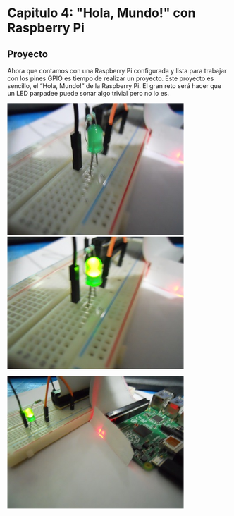 # Capitulo 4: "Hola, Mundo!" con Raspberry Pi

## Proyecto
Ahora que contamos con una Raspberry Pi configurada y lista para trabajar con los pines GPIO es tiempo de realizar un proyecto.  Este proyecto es sencillo, el “Hola, Mundo!” de la Raspberry Pi.  El gran reto será hacer que un LED parpadee puede sonar algo trivial pero no lo es.




![](images/ledoff.JPG)
![](images/ledon.JPG)

![](images/fullset.JPG)
